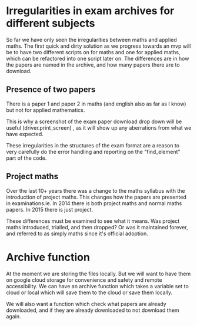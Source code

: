 # Irregularities in exam archives for different subjects
So far we have only seen the irregularities between maths and applied maths. The first quick and dirty solution as
we progress towards an mvp will be to have two different scripts on for maths and one for applied maths, which can 
be refactored into one script later on. The differences are in how the papers are named in the archive, and how many
papers there are to download.


## Presence of two papers
There is a paper 1 and paper 2 in maths (and english also as far as I know) but not for applied
mathematics.

This is why a screenshot of the exam paper download drop down will be useful (driver.print_screen) , as it will show up
any aberrations from what we have expected.

These irregularities in the structures of the exam format are a reason to very carefully do the error handling and reporting on the "find_element" part of the code.

## Project maths
Over the last 10+ years there was a change to the maths syllabus with the introduction of project maths.
This changes how the papers are presented in examinations.ie. In 2014 there is both project maths and normal
maths papers. In 2015 there is just project. 

These differences must be examined to see what it means. Was project maths introduced, trialled, and then dropped?
Or was it maintained forever, and referred to as simply maths since it's official adoption.

# Archive function

At the moment we are storing the files locally. But we will want to have them on google cloud storage for convenience
and safety and remote accessibility. We can have an archive function which takes a variable set to cloud or local 
which will save them to the cloud or save them locally.

We will also want a function which check what papers are already downloaded, and if they are already downloaded to
not download them again. 